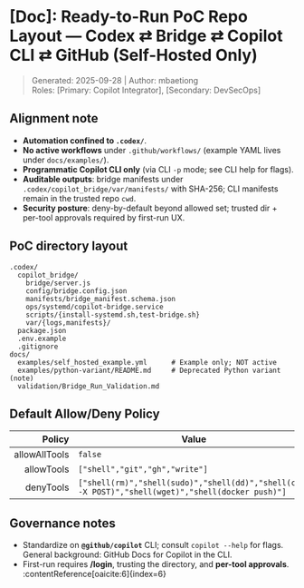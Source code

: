 # [Doc]: Ready-to-Run PoC Repo Layout — Codex ⇄ Bridge ⇄ Copilot CLI ⇄ GitHub (Self-Hosted Only)
> Generated: 2025-09-28 | Author: mbaetiong  
Roles: [Primary: Copilot Integrator], [Secondary: DevSecOps]

## Alignment note
- **Automation confined to `.codex/`**.
- **No active workflows** under `.github/workflows/` (example YAML lives under `docs/examples/`).
- **Programmatic Copilot CLI only** (via CLI `-p` mode; see CLI help for flags).
- **Auditable outputs**: bridge manifests under `.codex/copilot_bridge/var/manifests/` with SHA-256; CLI manifests remain in the trusted repo `cwd`.
- **Security posture**: deny-by-default beyond allowed set; trusted dir + per-tool approvals required by first-run UX.

## PoC directory layout
```text
.codex/
  copilot_bridge/
    bridge/server.js
    config/bridge.config.json
    manifests/bridge_manifest.schema.json
    ops/systemd/copilot-bridge.service
    scripts/{install-systemd.sh,test-bridge.sh}
    var/{logs,manifests}/
  package.json
  .env.example
  .gitignore
docs/
  examples/self_hosted_example.yml      # Example only; NOT active
  examples/python-variant/README.md     # Deprecated Python variant (note)
  validation/Bridge_Run_Validation.md
```

## Default Allow/Deny Policy
| Policy | Value |
| ---: | --- |
| allowAllTools | `false` |
| allowTools | `["shell","git","gh","write"]` |
| denyTools | `["shell(rm)","shell(sudo)","shell(dd)","shell(curl -X POST)","shell(wget)","shell(docker push)"]` |

## Governance notes
- Standardize on **`@github/copilot`** CLI; consult `copilot --help` for flags. General background: GitHub Docs for Copilot in the CLI.  
- First-run requires **/login**, trusting the directory, and **per-tool approvals**. :contentReference[oaicite:6]{index=6}

